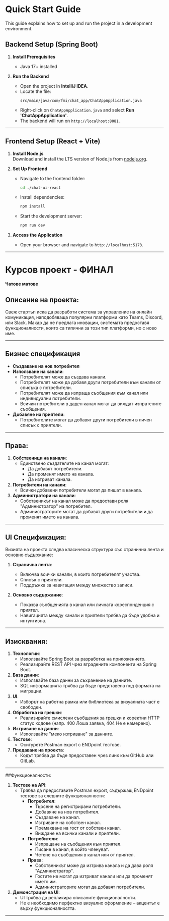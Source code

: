 # Quick Start Guide

This guide explains how to set up and run the project in a development environment.

## Backend Setup (Spring Boot)

1. **Install Prerequisites**
   - Java 17+ installed

2. **Run the Backend**
   - Open the project in **IntelliJ IDEA**.
   - Locate the file:  
     ```
     src/main/java/com/fmi/chat_app/ChatAppApplication.java
     ```
   - Right-click on `ChatAppApplication.java` and select **Run 'ChatAppApplication'**.
   - The backend will run on `http://localhost:8081`.

---

## Frontend Setup (React + Vite)

1. **Install Node.js**  
   Download and install the LTS version of Node.js from [nodejs.org](https://nodejs.org/).

2. **Set Up Frontend**
   - Navigate to the frontend folder:
     ```bash
     cd ./chat-ui-react
     ```
   - Install dependencies:
     ```bash
     npm install
     ```
   - Start the development server:
     ```bash
     npm run dev
     ```

3. **Access the Application**
   - Open your browser and navigate to `http://localhost:5173`.

---

# Курсов проект - ФИНАЛ  
**Чатове матове**

## Описание на проекта:
Свеж стартъп иска да разработи система за управление на онлайн комуникация, наподобяваща популярни платформи като Teams, Discord, или Slack. Макар да не предлага иновации, системата предоставя функционалности, които са типични за този тип платформи, но с ново име.

---

## Бизнес спецификация

- **Създаване на нов потребител**
- **Използване на канали**:
  - Потребителят може да създава канали.
  - Потребителят може да добавя други потребители към канали от списъка с потребители.
  - Потребителят може да изпраща съобщения към канал или индивидуални потребители.
  - Всички потребители в даден канал могат да виждат изпратените съобщения.
- **Добавяне на приятели**:
  - Потребителите могат да добавят други потребители в личен списък с приятели.

---

## Права:
1. **Собственици на канали**:
   - Единствено създателите на канал могат:
     - Да добавят потребители.
     - Да променят името на канала.
     - Да изтриват канала.
2. **Потребители на канали**:
   - Всички добавени потребители могат да пишат в канала.
3. **Администратори на канали**:
   - Собственикът на канал може да предостави роля "Администратор" на потребител.
   - Администраторите могат да добавят други потребители и да променят името на канала.

---

## UI Спецификация:
Визията на проекта следва класическа структура със странична лента и основно съдържание:

1. **Странична лента**:
   - Включва всички канали, в които потребителят участва.
   - Списък с приятели.
   - Поддръжка за навигация между множество записи.

2. **Основно съдържание**:
   - Показва съобщенията в канал или личната кореспонденция с приятел.
   - Навигацията между канали и приятели трябва да бъде удобна и интуитивна.

---

## Изисквания:
1. **Технологии**:
   - Използвайте Spring Boot за разработка на приложението.
   - Реализирайте REST API чрез вградените компоненти на Spring Boot.
2. **База данни**:
   - Използвайте база данни за съхранение на данните.
   - SQL информацията трябва да бъде представена под формата на миграции.
3. **UI**:
   - Изборът на работна рамка или библиотека за визуалната част е свободен.
4. **Обработка на грешки**:
   - Реализирайте смислени съобщения за грешки и коректни HTTP статус кодове (напр. 400 Лоша заявка, 404 Не е намерено).
5. **Изтриване на данни**:
   - Използвайте "меко изтриване" за данните.
6. **Тестове**:
   - Осигурете Postman export с ENDpoint тестове.
7. **Предаване на проекта**:
   - Кодът трябва да бъде предоставен чрез линк към GitHub или GitLab.

---

##Функционалности:
1. **Тестове на API**:
   - Трябва да предоставите Postman export, съдържащ ENDpoint тестове за следните функционалности:
     - **Потребител**:
       - Търсене на регистрирани потребители.
       - Добавяне на нов потребител.
       - Създаване на канал.
       - Изтриване на собствен канал.
       - Премахване на гост от собствен канал.
       - Виждане на всички канали и приятели.
     - **Потребители**:
       - Изпращане на съобщения към приятел.
       - Писане в канал, в който членуват.
       - Четене на съобщения в канал или от приятел.
     - **Права**:
       - Собственикът може да изтрива канала и да дава роля "Администратор".
       - Гостите не могат да изтриват канали или да променят името им.
       - Администраторите могат да добавят потребители.
2. **Демонстрация на UI**:
   - UI трябва да репликира описаните функционалности.
   - Не е необходимо перфектно визуално оформление – акцентът е върху функционалността.

---


